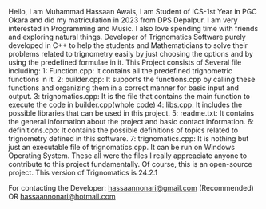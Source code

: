 Hello, I am Muhammad Hassaan Awais, I am Student of ICS-1st Year in PGC Okara and did my matriculation in 2023 from DPS Depalpur. I am very interested in Programming and Music. 
I also love spending time with friends and exploring natural things.
Developer of Trignomatics Software purely developed in C++ to help the students and Mathematicians to solve their problems related to trignometry easily by just choosing the options and by using the predefined formulae in it. 
This Project consists of Several file including:
1: Function.cpp: It contains all the predefined trignometric functions in it.
2: builder.cpp: It supports the functions.cpp by calling these functions and organizing them in a correct manner for basic input and output.
3: trignomatics.cpp: It is the file that contains the main function to execute the code in builder.cpp(whole code)
4: libs.cpp: It includes the possible libraries that can be used in this project.
5: readme.txt: It contains the general information about the project and basic contact information.
6: definitions.cpp: It contains the possible definitions of topics related to trignometry defined in this software.
7: trignomatics.cpp: It is nothing but just an executable file of trignomatics.cpp. It can be run on Windows Operating System.
These all were the files I really appreaciate anyone to contribute to this project fundamentally. Of course, this is an open-source project.
This version of Trignomatics is 24.2.1

For contacting the Developer: hassaannonari@gmail.com (Recommended) OR hassaannonari@hotmail.com
